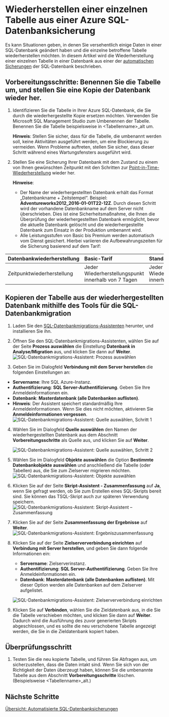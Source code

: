 <properties
	pageTitle="Wiederherstellen einer einzelnen Tabelle aus einer Azure SQL-Datenbanksicherung | Microsoft Azure"
	description="Erfahren Sie, wie Sie eine einzelne Tabelle aus einer Azure SQL-Datenbanksicherung wiederherstellen."
	services="sql-database"
	documentationCenter=""
	authors="dalechen"
	manager="felixwu"
	editor=""/>

<tags
	ms.service="sql-database"
	ms.workload="data-management"
	ms.tgt_pltfrm="na"
	ms.devlang="na"
	ms.topic="article"
	ms.date="08/31/2016"
	ms.author="daleche"/>


# Wiederherstellen einer einzelnen Tabelle aus einer Azure SQL-Datenbanksicherung

Es kann Situationen geben, in denen Sie versehentlich einige Daten in einer SQL-Datenbank geändert haben und die einzelne betroffene Tabelle wiederherstellen möchten. In diesem Artikel wird die Wiederherstellung einer einzelnen Tabelle in einer Datenbank aus einer der [automatischen Sicherungen](sql-database-automated-backups.md) der SQL-Datenbank beschrieben.

## Vorbereitungsschritte: Benennen Sie die Tabelle um, und stellen Sie eine Kopie der Datenbank wieder her.
1. Identifizieren Sie die Tabelle in Ihrer Azure SQL-Datenbank, die Sie durch die wiederhergestellte Kopie ersetzen möchten. Verwenden Sie Microsoft SQL Management Studio zum Umbenennen der Tabelle. Benennen Sie die Tabelle beispielsweise in &lt;Tabellenname&gt;\_alt um.

	**Hinweis**: Stellen Sie sicher, dass für die Tabelle, die umbenannt werden soll, keine Aktivitäten ausgeführt werden, um eine Blockierung zu vermeiden. Wenn Probleme auftreten, stellen Sie sicher, dass dieser Schritt während eines Wartungsfensters ausgeführt wird.

2. Stellen Sie eine Sicherung Ihrer Datenbank mit dem Zustand zu einem von Ihnen gewünschten Zeitpunkt mit den Schritten zur [Point-in-Time-Wiederherstellung](sql-database-recovery-using-backups.md#point-in-time-restore) wieder her.

	**Hinweise**:
	- Der Name der wiederhergestellten Datenbank erhält das Format „Datenbankname + Zeitstempel“. Beispiel: **Adventureworks2012\_2016-01-01T22-12Z**. Durch diesen Schritt wird der vorhandene Datenbankname auf dem Server nicht überschrieben. Dies ist eine Sicherheitsmaßnahme, die Ihnen die Überprüfung der wiederhergestellten Datenbank ermöglicht, bevor die aktuelle Datenbank gelöscht und die wiederhergestellte Datenbank zum Einsatz in der Produktion umbenannt wird.
	- Alle Leistungsstufen von Basic bis Premium werden automatisch vom Dienst gesichert. Hierbei variieren die Aufbewahrungszeiten für die Sicherung basierend auf dem Tarif:

| Datenbankwiederherstellung | Basic-Tarif | Standard-Tarife | Premium-Tarife |
| :-- | :-- | :-- | :-- |
| Zeitpunktwiederherstellung | Jeder Wiederherstellungspunkt innerhalb von 7 Tagen|Jeder Wiederherstellungspunkt innerhalb von 35 Tagen| Jeder Wiederherstellungspunkt innerhalb von 35 Tagen|

## Kopieren der Tabelle aus der wiederhergestellten Datenbank mithilfe des Tools für die SQL-Datenbankmigration
1. Laden Sie den [SQL-Datenbankmigrations-Assistenten](https://sqlazuremw.codeplex.com) herunter, und installieren Sie ihn.

2. Öffnen Sie den SQL-Datenbankmigrations-Assistenten, wählen Sie auf der Seite **Prozess auswählen** die Einstellung **Datenbank in Analyse/Migration** aus, und klicken Sie dann auf **Weiter**. ![SQL-Datenbankmigrations-Assistent: Prozess auswählen](./media/sql-database-cloud-migrate-restore-single-table-azure-backup/1.png)
3. Geben Sie im Dialogfeld **Verbindung mit dem Server herstellen** die folgenden Einstellungen an:
 - **Servername**: Ihre SQL Azure-Instanz.
 - **Authentifizierung**: **SQL Server-Authentifizierung**. Geben Sie Ihre Anmeldeinformationen ein.
 - **Datenbank**: **Masterdatenbank (alle Datenbanken auflisten)**.
 - **Hinweis**: Der Assistent speichert standardmäßig Ihre Anmeldeinformationen. Wenn Sie dies nicht möchten, aktivieren Sie **Anmeldeinformationen vergessen**. ![SQL-Datenbankmigrations-Assistent: Quelle auswählen, Schritt 1](./media/sql-database-cloud-migrate-restore-single-table-azure-backup/2.png)
4. Wählen Sie im Dialogfeld **Quelle auswählen** den Namen der wiederhergestellten Datenbank aus dem Abschnitt **Vorbereitungsschritte** als Quelle aus, und klicken Sie auf **Weiter**.

	![SQL-Datenbankmigrations-Assistent: Quelle auswählen, Schritt 2](./media/sql-database-cloud-migrate-restore-single-table-azure-backup/3.png)

5. Wählen Sie im Dialogfeld **Objekte auswählen** die Option **Bestimmte Datenbankobjekte auswählen** und anschließend die Tabelle (oder Tabellen) aus, die Sie zum Zielserver migrieren möchten. ![SQL-Datenbankmigrations-Assistent: Objekte auswählen](./media/sql-database-cloud-migrate-restore-single-table-azure-backup/4.png)

6. Klicken Sie auf der Seite **Skript-Assistent - Zusammenfassung** auf **Ja**, wenn Sie gefragt werden, ob Sie zum Erstellen eines SQL-Skripts bereit sind. Sie können das TSQL-Skript auch zur späteren Verwendung speichern. ![SQL-Datenbankmigrations-Assistent: Skript-Assistent – Zusammenfassung](./media/sql-database-cloud-migrate-restore-single-table-azure-backup/5.png)

7. Klicken Sie auf der Seite **Zusammenfassung der Ergebnisse** auf **Weiter**. ![SQL-Datenbankmigrations-Assistent: Ergebniszusammenfassung](./media/sql-database-cloud-migrate-restore-single-table-azure-backup/6.png)

8. Klicken Sie auf der Seite **Zielserververbindung einrichten** auf **Verbindung mit Server herstellen**, und geben Sie dann folgende Informationen ein:
	- **Servername**: Zielserverinstanz.
	- **Authentifizierung**: **SQL Server-Authentifizierung**. Geben Sie Ihre Anmeldeinformationen ein.
	- **Datenbank**: **Masterdatenbank (alle Datenbanken auflisten)**. Mit dieser Option werden alle Datenbanken auf dem Zielserver aufgelistet.

	![SQL-Datenbankmigrations-Assistent: Zielserververbindung einrichten](./media/sql-database-cloud-migrate-restore-single-table-azure-backup/7.png)

9. Klicken Sie auf **Verbinden**, wählen Sie die Zieldatenbank aus, in die Sie die Tabelle verschieben möchten, und klicken Sie dann auf **Weiter**. Dadurch wird die Ausführung des zuvor generierten Skripts abgeschlossen, und es sollte die neu verschobene Tabelle angezeigt werden, die Sie in die Zieldatenbank kopiert haben.

## Überprüfungsschritt
1. Testen Sie die neu kopierte Tabelle, und führen Sie Abfragen aus, um sicherzustellen, dass die Daten intakt sind. Wenn Sie sich von der Richtigkeit der Daten überzeugt haben, können Sie die umbenannte Tabelle aus dem Abschnitt **Vorbereitungsschritte** löschen. (Beispielsweise &lt;Tabellenname&gt;\_alt.)

## Nächste Schritte

[Übersicht: Automatisierte SQL-Datenbanksicherungen](sql-database-automated-backups.md)

<!---HONumber=AcomDC_0831_2016-->
